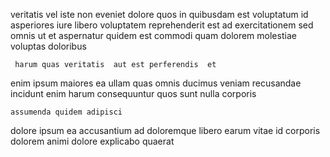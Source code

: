 <!--
title: Assimilated secondary capacity
author: Meaghan
date: 2014-09-20-0247
link: 2014-09-20-0247-assimilated-secondary-capacity
tags: [graphics,IX,beards,system]
-->

 veritatis vel iste non  eveniet dolore quos 
in  quibusdam
est voluptatum id   asperiores iure
libero voluptatem reprehenderit est ad exercitationem sed  omnis 
 ut et aspernatur quidem est commodi quam 
dolorem molestiae voluptas doloribus 
 	 harum quas veritatis  aut est perferendis  et
enim ipsum maiores ea 
ullam quas omnis ducimus
veniam recusandae incidunt
enim harum consequuntur quos sunt nulla corporis
 	assumenda quidem adipisci
dolore ipsum ea accusantium ad doloremque libero earum vitae
id corporis dolorem
animi  dolore explicabo  quaerat